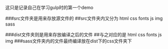 这只是记录自己在学习gulp时的第一个demo


###src文件夹是用来存放源文件的
    ##src文件夹内又分为
    html
    css
    fonts
    js
    img
    sass

###dist文件夹则是用来存放编译之后的文件
    ##与之对应的是
    html
    css
    fonts
    js
    img
    ###sass文件夹内的文件最终编译放在dist下的css文件夹下
